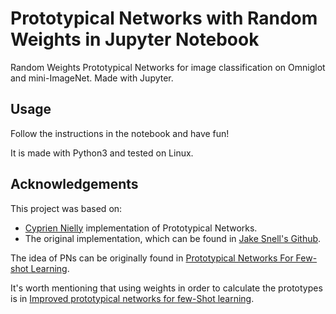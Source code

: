 # Prototypical Networks with Random Weights in Jupyter Notebook
Random Weights Prototypical Networks for image classification on Omniglot and mini-ImageNet. Made with Jupyter.

## Usage
Follow the instructions in the notebook and have fun!

It is made with Python3 and tested on Linux.

## Acknowledgements
This project was based on:
- [Cyprien Nielly](https://github.com/cnielly/prototypical-networks-omniglot) implementation of Prototypical Networks.
- The original implementation, which can be found in [Jake Snell's Github](https://github.com/jakesnell/prototypical-networks).

The idea of PNs can be originally found in [Prototypical Networks For Few-shot Learning](https://arxiv.org/abs/1703.05175).

It's worth mentioning that using weights in order to calculate the prototypes is in [Improved prototypical networks for few-Shot learning](https://www.sciencedirect.com/science/article/abs/pii/S0167865520302610).
